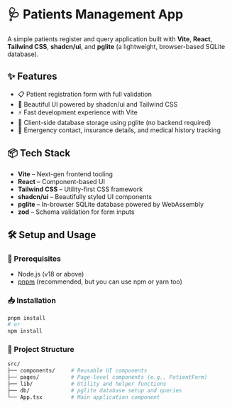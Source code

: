 # 🩺 Patients Management App

A simple patients register and query application built with **Vite**, **React**, **Tailwind CSS**, **shadcn/ui**, and **pglite** (a lightweight, browser-based SQLite database).

## ✨ Features

- 📋 Patient registration form with full validation
- 🎨 Beautiful UI powered by shadcn/ui and Tailwind CSS
- ⚡ Fast development experience with Vite
- 🧠 Client-side database storage using pglite (no backend required)
- 🧾 Emergency contact, insurance details, and medical history tracking

## 📦 Tech Stack

- **Vite** – Next-gen frontend tooling
- **React** – Component-based UI
- **Tailwind CSS** – Utility-first CSS framework
- **shadcn/ui** – Beautifully styled UI components
- **pglite** – In-browser SQLite database powered by WebAssembly
- **zod** – Schema validation for form inputs

## 🛠️ Setup and Usage

### 🔧 Prerequisites

- Node.js (v18 or above)
- [pnpm](https://pnpm.io/) (recommended, but you can use npm or yarn too)

### 📥 Installation

```bash
pnpm install
# or
npm install
```

### 📁 Project Structure
```bash
src/
├── components/     # Reusable UI components
├── pages/          # Page-level components (e.g., PatientForm)
├── lib/            # Utility and helper functions
├── db/             # pglite database setup and queries
└── App.tsx         # Main application component
```
